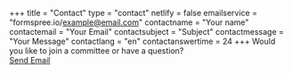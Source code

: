 +++
title = "Contact"
type = "contact"
netlify = false
emailservice = "formspree.io/example@email.com"
contactname = "Your name"
contactemail = "Your Email"
contactsubject = "Subject"
contactmessage = "Your Message"
contactlang = "en"
contactanswertime = 24
+++
Would you like to join a committee or have a question? 
<br/>
<a href="mailto:mckinleyparkdevelopmentcouncil@gmail.com?Subject=Inquiry%20from%20Website" target="_top">Send Email</a>